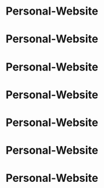 # Personal-Website
# Personal-Website
# Personal-Website
# Personal-Website
# Personal-Website
# Personal-Website
# Personal-Website
